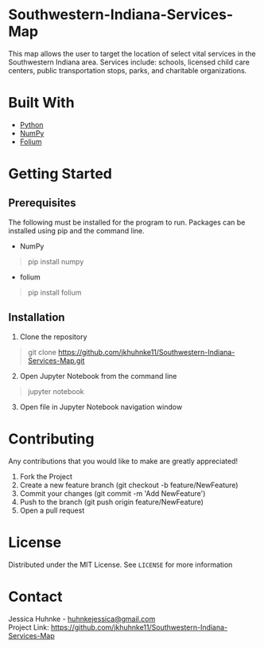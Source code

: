 # Southwestern-Indiana-Services-Map
This map allows the user to target the location of select vital services in the Southwestern Indiana area. Services include: schools, licensed child care centers, public transportation stops, parks, and charitable organizations.

# Built With
- [Python](https://www.python.org/)
- [NumPy](https://numpy.org/)
- [Folium](https://python-visualization.github.io/folium/)

# Getting Started
## Prerequisites
The following must be installed for the program to run. Packages can be installed using pip and the command line.  
- NumPy
> pip install numpy
- folium
> pip install folium

## Installation
1. Clone the repository
> git clone https://github.com/jkhuhnke11/Southwestern-Indiana-Services-Map.git
2. Open Jupyter Notebook from the command line
> jupyter notebook
3. Open file in Jupyter Notebook navigation window

# Contributing
Any contributions that you would like to make are greatly appreciated! 
1. Fork the Project
2. Create a new feature branch (git checkout -b feature/NewFeature)
3. Commit your changes (git commit -m 'Add NewFeature')
4. Push to the branch (git push origin feature/NewFeature)
5. Open a pull request

# License
Distributed under the MIT License. See `LICENSE` for more information

# Contact
Jessica Huhnke - huhnkejessica@gmail.com <br/>
Project Link: https://github.com/jkhuhnke11/Southwestern-Indiana-Services-Map

